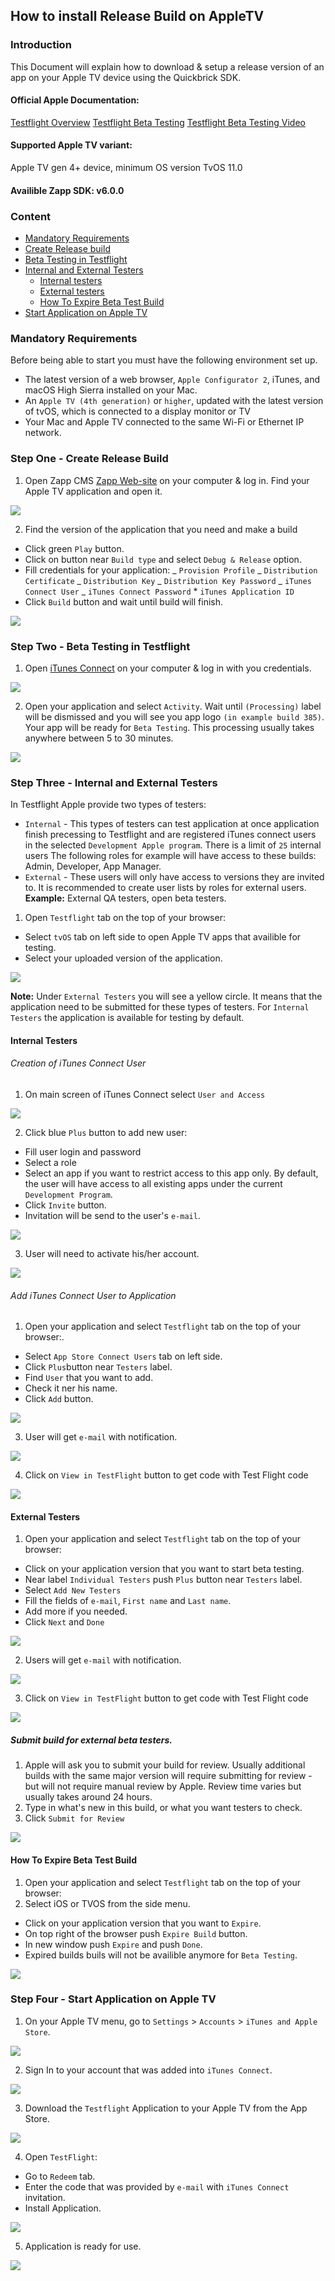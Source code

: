 ## How to install Release Build on AppleTV

### Introduction

This Document will explain how to download & setup a release version of an app on your Apple TV device using the Quickbrick SDK.

#### Official Apple Documentation:

[Testflight Overview](https://developer.apple.com/testflight/)
[Testflight Beta Testing](https://help.apple.com/app-store-connect/#/devdc42b26b8)
[Testflight Beta Testing Video](https://itunespartner.apple.com/en/apps/videos#testflight-beta-testing)

#### Supported Apple TV variant:

Apple TV gen 4+ device, minimum OS version TvOS 11.0

#### Availible Zapp SDK: v6.0.0

### Content

- <a href="#requirements">Mandatory Requirements</a>
- <a href="#createReleaseBuild">Create Release build</a>
- <a href="#betaTesting">Beta Testing in Testflight</a>
- <a href="#internalAndExternalTesters">Internal and External Testers</a>
  - <a href="#internalTesters">Internal testers</a>
  - <a href="#extternalTesters">External testers</a>
  - <a href="#expireBetaBuild">How To Expire Beta Test Build</a>
- <a href="#startOnAppleTV">Start Application on Apple TV</a>

<a name="requirements" />

### Mandatory Requirements

Before being able to start you must have the following environment set up.

- The latest version of a web browser, `Apple Configurator 2`, iTunes, and macOS High Sierra installed on your Mac.
- An `Apple TV (4th generation)` or `higher`, updated with the latest version of tvOS, which is connected to a display monitor or TV
- Your Mac and Apple TV connected to the same Wi-Fi or Ethernet IP network.

<a name="createReleaseBuild" />

### Step One - Create Release Build

1. Open Zapp CMS [Zapp Web-site](https://zapp.applicaster.com) on your computer & log in. Find your Apple TV application and open it.

![](./AppleTVEnterpriseResources/download_app_1.png)

2. Find the version of the application that you need and make a build

- Click green `Play` button.
- Click on button near `Build type` and select `Debug & Release` option.
- Fill credentials for your application:
  _ `Provision Profile`
  _ `Distribution Certificate`
  _ `Distribution Key`
  _ `Distribution Key Password`
  _ `iTunes Connect User`
  _ `iTunes Connect Password` \* `iTunes Application ID`
- Click `Build` button and wait until build will finish.

![](./AppleTVReleaseResources/release_build_1.gif)

<a name="betaTesting" />

### Step Two - Beta Testing in Testflight

1. Open [iTunes Connect](http://itunesconnect.apple.com/) on your computer & log in with you credentials.

![](./AppleTVReleaseResources/login_itunes_connect_1.gif)

2. Open your application and select `Activity`. Wait until `(Processing)` label will be dismissed and you will see you app logo `(in example build 385)`. Your app will be ready for `Beta Testing`. This processing usually takes anywhere between 5 to 30 minutes.

![](./AppleTVReleaseResources/upload_recieved_in_itunes_1.gif)

<a name="internalAndExternalTesters" />

### Step Three - Internal and External Testers

In Testflight Apple provide two types of testers:

- `Internal` - This types of testers can test application at once application finish precessing to Testflight and are registered iTunes connect users in the selected `Development Apple program`. There is a limit of `25` internal users
  The following roles for example will have access to these builds: Admin, Developer, App Manager.
- `External` - These users will only have access to versions they are invited to. It is recommended to create user lists by roles for external users.
  **Example:** External QA testers, open beta testers.

1. Open `Testflight` tab on the top of your browser:

- Select `tvOS` tab on left side to open Apple TV apps that availible for testing.
- Select your uploaded version of the application.

![](./AppleTVReleaseResources/testflight_app_1.gif)

**Note:** Under `External Testers` you will see a yellow circle. It means that the application need to be submitted for these types of testers. For `Internal Testers` the application is available for testing by default.

<a name="internalTesters" />

#### Internal Testers

###### Creation of iTunes Connect User

1. On main screen of iTunes Connect select `User and Access`

![](./AppleTVReleaseResources/create_new_user_1.png)

2. Click blue `Plus` button to add new user:

- Fill user login and password
- Select a role
- Select an app if you want to restrict access to this app only. By default, the user will have access to all existing apps under the current `Development Program`.
- Click `Invite` button.
- Invitation will be send to the user's `e-mail`.

![](./AppleTVReleaseResources/create_new_user_2.gif)

3. User will need to activate his/her account.

![](./AppleTVReleaseResources/internal_activation_1.png)

###### Add iTunes Connect User to Application

1. Open your application and select `Testflight` tab on the top of your browser:.

- Select `App Store Connect Users` tab on left side.
- Click `Plus`button near `Testers` label.
- Find `User` that you want to add.
- Check it ner his name.
- Click `Add` button.

![](./AppleTVReleaseResources/add_internal_user_to_app_1.gif)

3. User will get `e-mail` with notification.

![](./AppleTVReleaseResources/add_internal_user_to_app_2.png)

4. Click on `View in TestFlight` button to get code with Test Flight code

![](./AppleTVReleaseResources/add_internal_user_to_app_3.png)

<a name="extternalTesters" />

#### External Testers

1. Open your application and select `Testflight` tab on the top of your browser:

- Click on your application version that you want to start beta testing.
- Near label `Individual Testers` push `Plus` button near `Testers` label.
- Select `Add New Testers`
- Fill the fields of `e-mail`, `First name` and `Last name`.
- Add more if you needed.
- Click `Next` and `Done`

![](./AppleTVReleaseResources/create_external_user_1.gif)

2. Users will get `e-mail` with notification.

![](./AppleTVReleaseResources/add_internal_user_to_app_2.png)

3. Click on `View in TestFlight` button to get code with Test Flight code

![](./AppleTVReleaseResources/add_internal_user_to_app_3.png)

##### Submit build for external beta testers.

1. Apple will ask you to submit your build for review. Usually additional builds with the same major version will require submitting for review - but will not require manual review by Apple. Review time varies but usually takes around 24 hours.
2. Type in what's new in this build, or what you want testers to check.
3. Click `Submit for Review`

![](./AppleTVReleaseResources/submit_beta_test_1.gif)

<a name="expireBetaBuild" />

#### How To Expire Beta Test Build

1. Open your application and select `Testflight` tab on the top of your browser:
2. Select iOS or TVOS from the side menu.

- Click on your application version that you want to `Expire`.
- On top right of the browser push `Expire Build` button.
- In new window push `Expire` and push `Done`.
- Expired builds buils will not be availible anymore for `Beta Testing`.

![](./AppleTVReleaseResources/expire_build_1.gif)

<a name="startOnAppleTV" />

### Step Four - Start Application on Apple TV

1. On your Apple TV menu, go to `Settings` > `Accounts` > `iTunes and Apple Store`.

![](./AppleTVReleaseResources/sign_in_path_1.gif)

2. Sign In to your account that was added into `iTunes Connect`.

![](./AppleTVReleaseResources/sign_in_1.gif)

3. Download the `Testflight` Application to your Apple TV from the App Store.

![](./AppleTVReleaseResources/install_testflight_1.gif)

4. Open `TestFlight`:

- Go to `Redeem` tab.
- Enter the code that was provided by `e-mail` with `iTunes Connect` invitation.
- Install Application.

![](./AppleTVReleaseResources/itunes_connect_1.gif)

5. Application is ready for use.

![](./AppleTVReleaseResources/itunes_connect_2.png)
